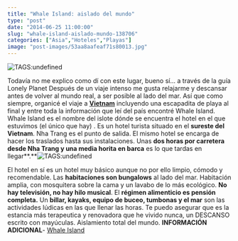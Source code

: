 ```yaml
---
title: "Whale Island: aislado del mundo"
type: "post"
date: "2014-06-25 11:00:00"
slug: "whale-island-aislado-mundo-138706"
categories: ["Asia","Hoteles","Playas"]
image: "post-images/53aa8aafeaf71s80013.jpg"
---
```


![ TAGS:undefined](post-images/53aa8aafeaf71s80013.jpg)

Todavía no me explico como dí con este lugar, bueno sí... a través de la guía Lonely Planet Después de un viaje intenso me gusta relajarme y descansar antes de volver al mundo real, a ser posible al lado del mar. Así que como siempre, organicé el viaje a **[Vietnam](http://www.missviajes.com/vietnam-10647)** incluyendo una escapadita de playa al final y entre toda la información que leí del país encontré Whale Island. Whale Island es el nombre del islote dónde se encuentra el hotel en el que estuvimos (el único que hay) . Es un hotel turista situado en el **sureste del Vietnam**. Nha Trang es el punto de salida. El mismo hotel se encarga de hacer los traslados hasta sus instalaciones. Unas **dos horas por carretera desde Nha Trang y una media horita en barca** es lo que tardas en llegar**.**![ TAGS:undefined](post-images/53aa8b0b721a9s152379.jpg)  
  
El hotel en sí es un hotel muy básico aunque no por ello limpio, cómodo y recomendable. Las **habitaciones son bungalows** al lado del mar. Habitación amplia, con mosquitera sobre la cama y un lavabo de lo más ecológico. **No hay televisión, no hay hilo musical**. El **régimen alimenticio es pensión completa.** Un **billar, kayaks, equipo de buceo, tumbonas y el mar** son las actividades lúdicas en las que llenar las horas. Te puedo asegurar que es la estancia más terapeutica y renovadora que he vivido nunca, un DESCANSO escrito con mayúculas. Aislamiento total del mundo. **INFORMACIÓN ADICIONAL**- [Whale Island](http://www.booking.com/hotel/vn/whale-island-resort.html?aid=1294466&no_rooms=1&group_adults=1)